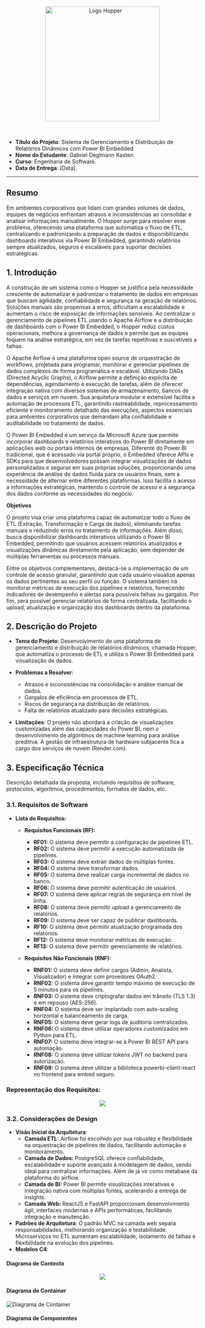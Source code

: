 <br/>

<p align="center">
  <img src="docs/images/Brand.png" width="300" alt="Logo Hopper">
</p>

<br/>

- **Título do Projeto**: Sistema de Gerenciamento e Distribuição de Relatórios Dinâmicos com Power BI Embedded.
- **Nome do Estudante**: Gabriel Deglmann Kasten.
- **Curso**: Engenharia de Software.
- **Data de Entrega**: [Data].

---

## Resumo

Em ambientes corporativos que lidam com grandes volumes de dados, equipes de negócios enfrentam atrasos e inconsistências ao consolidar e analisar informações manualmente. O Hopper surge para resolver esse problema, oferecendo uma plataforma que automatiza o fluxo de ETL, centralizando e padronizando a preparação de dados e disponibilizando dashboards interativos via Power BI Embedded, garantindo relatórios sempre atualizados, seguros e escaláveis para suportar decisões estratégicas.

## 1. Introdução

A construção de um sistema como o Hopper se justifica pela necessidade crescente de automatizar e padronizar o tratamento de dados em empresas que buscam agilidade, confiabilidade e segurança na geração de relatórios. Soluções manuais são propensas a erros, dificultam a escalabilidade e aumentam o risco de exposição de informações sensíveis. Ao centralizar o gerenciamento de pipelines ETL usando o Apache Airflow e a distribuição de dashboards com o Power BI Embedded, o Hopper reduz custos operacionais, melhora a governança de dados e permite que as equipes foquem na análise estratégica, em vez de tarefas repetitivas e suscetíveis a falhas.

O Apache Airflow é uma plataforma open source de orquestração de workflows, projetada para programar, monitorar e gerenciar pipelines de dados complexos de forma programática e escalável. Utilizando DAGs (Directed Acyclic Graphs), o Airflow permite a definição explícita de dependências, agendamento e execução de tarefas, além de oferecer integração nativa com diversos sistemas de armazenamento, bancos de dados e serviços em nuvem. Sua arquitetura modular e extensível facilita a automação de processos ETL, garantindo rastreabilidade, reprocessamento eficiente e monitoramento detalhado das execuções, aspectos essenciais para ambientes corporativos que demandam alta confiabilidade e auditabilidade no tratamento de dados.

O Power BI Embedded é um serviço da Microsoft Azure que permite incorporar dashboards e relatórios interativos do Power BI diretamente em aplicações web ou portais internos de empresas. Diferente do Power BI tradicional, que é acessado via portal próprio, o Embedded oferece APIs e SDKs para que desenvolvedores possam integrar visualizações de dados personalizadas e seguras em suas próprias soluções, proporcionando uma experiência de análise de dados fluida para os usuários finais, sem a necessidade de alternar entre diferentes plataformas. Isso facilita o acesso a informações estratégicas, mantendo o controle de acesso e a segurança dos dados conforme as necessidades do negócio.

**Objetivos**

O projeto visa criar uma plataforma capaz de automatizar todo o fluxo de ETL (Extração, Transformação e Carga de dados), eliminando tarefas manuais e reduzindo erros no tratamento de informações. Além disso, busca disponibilizar dashboards interativos utilizando o Power BI Embedded, permitindo que usuários acessem relatórios atualizados e visualizações dinâmicas diretamente pela aplicação, sem depender de múltiplas ferramentas ou processos manuais.

Entre os objetivos complementares, destaca-se a implementação de um controle de acesso granular, garantindo que cada usuário visualize apenas os dados pertinentes ao seu perfil ou função. O sistema também irá monitorar métricas de execução dos pipelines e relatórios, fornecendo indicadores de desempenho e alertas para possíveis falhas ou gargalos. Por fim, será possível gerenciar relatórios de forma centralizada, facilitando o upload, atualização e organização dos dashboards dentro da plataforma.

## 2. Descrição do Projeto
- **Tema do Projeto**: Desenvolvimento de uma plataforma de gerenciamento e distribuição de relatórios dinâmicos, chamada Hopper, que automatiza o processo de ETL e utiliza o Power BI Embedded para visualização de dados.

- **Problemas a Resolver**:
  - Atrasos e inconsistências na consolidação e análise manual de dados.
  - Gargalos de eficiência em processos de ETL.
  - Riscos de segurança na distribuição de relatórios.
  - Falta de relatórios atualizado para decisões estratégicas.
  
- **Limitações**: O projeto não abordará a criação de visualizações customizadas além das capacidades do Power BI, nem o desenvolvimento de algoritmos de machine learning para análise preditiva. A gestão de infraestrutura de hardware subjacente fica a cargo dos serviços de nuvem (Render.com).

## 3. Especificação Técnica

Descrição detalhada da proposta, incluindo requisitos de software, protocolos, algoritmos, procedimentos, formatos de dados, etc.

### 3.1. Requisitos de Software

- **Lista de Requisitos:**

  - **Requisitos Funcionais (RF):**
    - **RF01:** O sistema deve permitir a configuração de pipelines ETL.
    - **RF02:** O sistema deve permitir a execução automatizada de pipelines.
    - **RF03:** O sistema deve extrair dados de múltiplas fontes.
    - **RF04:** O sistema deve transformar dados.
    - **RF05:** O sistema deve realizar carga incremental de dados no banco.
    - **RF06:** O sistema deve permitir autenticação de usuários.
    - **RF07:** O sistema deve aplicar regras de segurança em nível de linha.
    - **RF08:** O sistema deve permitir upload e gerenciamento de relatórios.
    - **RF09:** O sistema deve ser capaz de publicar dashboards.
    - **RF10:** O sistema deve permitir atualização programada dos relatórios.
    - **RF12:** O sistema deve monitorar métricas de execução.
    - **RF13:** O sistema deve permitir gerenciamento de relatórios.

  - **Requisitos Não Funcionais (RNF):**
    - **RNF01:** O sistema deve definir cargos (Admin, Analista, Visualizador) e integrar com provedores OAuth2.
    - **RNF02:** O sistema deve garantir tempo máximo de execução de 5 minutos para os pipelines.
    - **RNF03:** O sistema deve criptografar dados em trânsito (TLS 1.3) e em repouso (AES-256).
    - **RNF04:** O sistema deve ser implantado com auto-scaling horizontal e balanceamento de carga.
    - **RNF05:** O sistema deve gerar logs de auditoria centralizados.
    - **RNF06:** O sistema deve utilizar operadores customizados em Python para ETL.
    - **RNF07:** O sistema deve integrar-se à Power BI REST API para automação.
    - **RNF08:** O sistema deve utilizar tokens JWT no backend para autorização.
    - **RNF09:** O sistema deve utilizar a biblioteca powerbi-client-react no frontend para embed seguro.

### **Representação dos Requisitos:**

<p align="center">
  <img src="docs/images/Hopper_Casos_de_Uso.png">
</p>

### 3.2. Considerações de Design
- **Visão Inicial da Arquitetura**:
  - **Camada ETL:** Airflow foi escolhido por sua robustez e flexibilidade na orquestração de pipelines de dados, facilitando automação e monitoramento.
  - **Camada de Dados:** PostgreSQL oferece confiabilidade, escalabilidade e suporte avançado à modelagem de dados, sendo ideal para centralizar informações. Além de já vir como metabase da plataforma do airflow.
  - **Camada de BI:** Power BI permite visualizações interativas e integração nativa com múltiplas fontes, acelerando a entrega de insights.
  - **Camada Web:** ReactJS e FastAPI proporcionam desenvolvimento ágil, interfaces modernas e APIs performáticas, facilitando integração e manutenção.
- **Padrões de Arquitetura**: O padrão MVC na camada web separa responsabilidades, melhorando organização e testabilidade. Microserviços no ETL aumentam escalabilidade, isolamento de falhas e flexibilidade na evolução dos pipelines.
- **Modelos C4**:

#### Diagrama de Contexto

<p align="center">
  <img src="docs/images/c1_diagrama_contexto.png">
</p>

<div style="page-break-after: always;"></div>

#### Diagrama de Container

![Diagrama de Container](docs/images/Hopper_C4_Container_Diagram.png)

<div style="page-break-after: always;"></div>

#### Diagrama de Componentes

<div style="display: flex; justify-cont ent: center; align-items: center; height: 100vh;">
  <img src="docs/images/c3_diagrama_componentes.png" alt="Diagrama de Componentes" style="max-height: 100vh; max-width: 125vw; transform: rotate(90deg); display: block;">
</div>

### 3.3. Stack Tecnológica

### 3.3. Stack Tecnológica

- **Linguagens de Programação**:
  - Python (ETL e backend via FastAPI): Escolhido pela robustez em manipulação de dados, ampla comunidade e integração nativa com Airflow e bibliotecas de ciência de dados.
  - JavaScript/React (frontend): Permite interfaces modernas, responsivas e integração facilitada com Power BI Embedded.

- **Frameworks e Bibliotecas**:
  - Apache Airflow: Referência em orquestração de pipelines ETL, com escalabilidade e monitoramento avançados.
  - React: Framework consolidado para construção de SPAs, garantindo experiência de usuário fluida.
  - FastAPI: Framework web rápido e eficiente, com suporte a APIs REST e validação automática de dados.
  - Power BI REST API: Necessária para automação e gerenciamento de relatórios Power BI.
  - Pandas e Numpy: Padrão para processamento e análise de dados em Python.
  - Psycopg2: Driver robusto para integração entre Python e PostgreSQL.

- **Ferramentas de Desenvolvimento e Gestão de Projeto**:
  - Docker: Facilita a conteinerização, portabilidade e replicação do ambiente.
  - Git: Controle de versionamento confiável e colaborativo.
  - Render: Plataforma de deploy automatizado e escalável.
  - Trello: Organização visual e ágil das tarefas do projeto.
  - Figma: Design colaborativo e prototipação rápida de interfaces.

### 3.4. Considerações de Segurança

Análisando possíveis questões de segurança e como mitigá-las, foi decidido que como medida mínima de contenção, é necessário que os seguintes requisitos devem ser atendidos:

- **Controle de Acesso e Autenticação**
  - *Questão:* Usuários não autorizados podem tentar acessar dados ou relatórios restritos.
  - *Mitigação:* Implementação de autenticação via OAuth2 (Google/Microsoft), garantindo que apenas usuários autenticados possam acessar o sistema. Exemplo: ao tentar acessar um dashboard, o usuário é redirecionado para o provedor OAuth2 e só recebe acesso após validação.

- **Restrição de Dados Sensíveis**
  - *Questão:* Usuários autenticados podem visualizar dados além do seu escopo de permissão.
  - *Mitigação:* Aplicação de Row-Level Security (RLS) nos relatórios Power BI, restringindo a visualização de dados conforme o perfil do usuário. Exemplo: um analista de uma filial só visualiza dados da sua unidade.

- **Auditoria e Rastreamento de Acesso**
  - *Questão:* Falta de rastreabilidade dificulta a identificação de acessos indevidos ou anomalias.
  - *Mitigação:* Geração e centralização de logs de acesso e ações dos usuários, permitindo auditoria detalhada. Exemplo: cada login, visualização ou download de relatório é registrado com timestamp e identificação do usuário.

- **Exposição de APIs e Integrações**
  - *Questão:* APIs expostas podem ser alvo de ataques (ex: brute force, injection).
  - *Mitigação:* Uso de tokens JWT para autorização nas APIs e limitação de requisições (rate limiting).

- **Gerenciamento de Relatórios e Uploads**
  - *Questão:* Upload de arquivos .pbix maliciosos pode comprometer a plataforma.
  - *Mitigação:* Validação de arquivos no upload, restrição de tipos permitidos e verificação de integridade.

Essas medidas, combinadas, visam garantir confidencialidade, integridade e disponibilidade dos dados e relatórios gerenciados pela plataforma Hopper.

## 4. Próximos Passos

Após aprovação do documento, os próximos passos são em ordem:

1. Criação de um backlog.
2. Implementação de um contâiner com Airflow e pipelines funcionais.
3. Desenvolvimento de relatórios no Power BI.
4. Desenvolvimento da interface web com integração ao Power BI Embedded.
5. Implementação de funcionalidades para ativação e desativação de cargas.
6. Permitir o gerenciamento facilitado das cargas, paineis, workspaces, etc.

## 5. Referências

- [Airflow Docs](https://airflow.apache.org/docs/)
- [PowerBI API](https://learn.microsoft.com/pt-br/rest/api/power-bi/)
- [WSTG](https://owasp.org/www-project-web-security-testing-guide/stable/)
- [Data Pipelines with Apache Airflow (Livro)](https://www.amazon.com.br/Data-Pipelines-Apache-Airflow-Harenslak/dp/1617296902)
- [Just the Docs (Documentação Geral)](https://just-the-docs.com/)
- [Plantuml (Diagramas)](https://plantuml.com/)
- [Docker](https://www.docker.com/)
- [React](https://react.dev/)
- [Pandas](https://pandas.pydata.org/)
- [Numpy](https://numpy.org/)
- [Psycopg2](https://pypi.org/project/psycopg2/)
- [Render](https://render.com/)
- [Git](https://git-scm.com/)
- [Python](https://www.python.org/)
- [FastAPI](https://fastapi.tiangolo.com/)
- [Powerbi](https://www.microsoft.com/pt-br/power-platform/products/power-bi)
- [Powerbi Embedded](https://azure.microsoft.com/pt-br/products/power-bi-embedded)
- [Powerbi React](https://github.com/microsoft/powerbi-client-react)
- [Biblioteca de ícones](https://phosphoricons.com/)
- [Trello](https://trello.com/b/CzrWYIOK/backlog)
- [Figma](https://www.figma.com/design/EyHG1Z3gfPZUhac4np9miy/Hopper?node-id=3-56&t=P5941xMAqUHPlukk-1)

## 6. Apêndices

### Principais Termos

- **Power BI Embedded**: Serviço da Microsoft que permite incorporar dashboards e relatórios interativos do Power BI em aplicações web, proporcionando visualização de dados segura e customizável para usuários finais.

- **ETL (Extract, Transform, Load)**: Processo de extração, transformação e carga de dados, fundamental para integração e preparação de informações provenientes de múltiplas fontes.

- **Apache Airflow**: Plataforma open source para orquestração de workflows, utilizada para automatizar e monitorar pipelines de dados.

- **Row-Level Security (RLS)**: Mecanismo de segurança que restringe o acesso a linhas específicas de dados em relatórios, conforme o perfil do usuário.

- **Power BI REST API**: Interface de programação que permite automação e gerenciamento de recursos do Power BI, como relatórios e workspaces.

- **Render**: Plataforma de cloud para deploy automatizado de aplicações, com suporte a autoescalabilidade e balanceamento de carga.

<div style="page-break-after: always;"></div>

## 7. Avaliações de Professores

- Considerações Professor/a:



- Considerações Professor/a:



- Considerações Professor/a:
